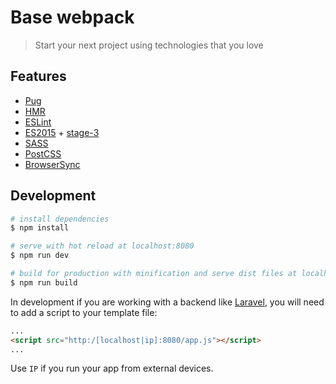 # Base webpack

> Start your next project using technologies that you love

## Features

* [Pug](https://pugjs.org)
* [HMR](https://webpack.github.io/docs/hot-module-replacement.html)
* [ESLint](http://eslint.org/)
* [ES2015](https://babeljs.io/docs/plugins/preset-es2015/) + [stage-3](https://babeljs.io/docs/plugins/preset-stage-3/)
* [SASS](http://sass-lang.com/)
* [PostCSS](https://github.com/postcss/postcss)
* [BrowserSync](https://www.browsersync.io/)

## Development

``` bash
# install dependencies
$ npm install

# serve with hot reload at localhost:8080
$ npm run dev

# build for production with minification and serve dist files at localhost:8080
$ npm run build
```

In development if you are working with a backend like [Laravel](https://laravel.com/), you will need to add a script to your template file:

```html
...
<script src="http:/[localhost|ip]:8080/app.js"></script>
...
```

Use `IP` if you run your app from external devices.
